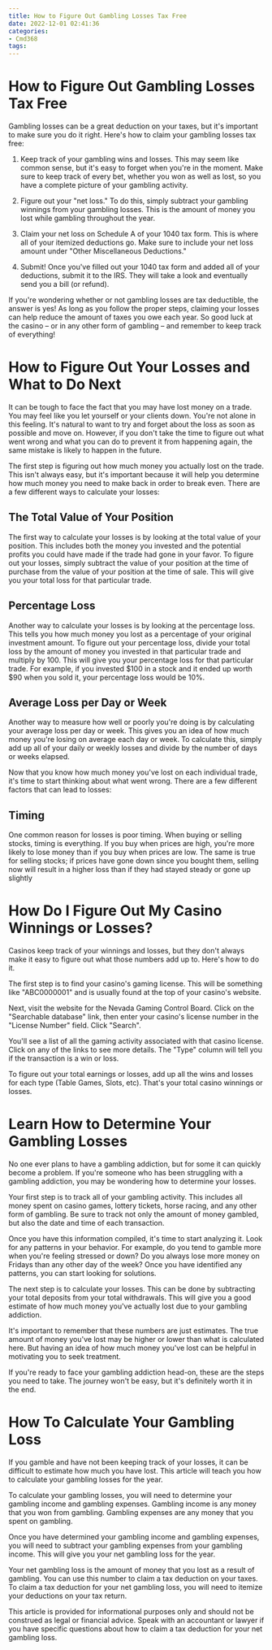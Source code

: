 ```yaml
---
title: How to Figure Out Gambling Losses Tax Free 
date: 2022-12-01 02:41:36
categories:
- Cmd368
tags:
---
```



#  How to Figure Out Gambling Losses Tax Free 

Gambling losses can be a great deduction on your taxes, but it's important to make sure you do it right. Here's how to claim your gambling losses tax free:

1. Keep track of your gambling wins and losses. This may seem like common sense, but it's easy to forget when you're in the moment. Make sure to keep track of every bet, whether you won as well as lost, so you have a complete picture of your gambling activity.

2. Figure out your "net loss." To do this, simply subtract your gambling winnings from your gambling losses. This is the amount of money you lost while gambling throughout the year.

3. Claim your net loss on Schedule A of your 1040 tax form. This is where all of your itemized deductions go. Make sure to include your net loss amount under "Other Miscellaneous Deductions."

4. Submit! Once you've filled out your 1040 tax form and added all of your deductions, submit it to the IRS. They will take a look and eventually send you a bill (or refund).

If you're wondering whether or not gambling losses are tax deductible, the answer is yes! As long as you follow the proper steps, claiming your losses can help reduce the amount of taxes you owe each year. So good luck at the casino – or in any other form of gambling – and remember to keep track of everything!

#  How to Figure Out Your Losses and What to Do Next 

It can be tough to face the fact that you may have lost money on a trade. You may feel like you let yourself or your clients down. You're not alone in this feeling. It's natural to want to try and forget about the loss as soon as possible and move on. However, if you don't take the time to figure out what went wrong and what you can do to prevent it from happening again, the same mistake is likely to happen in the future.

The first step is figuring out how much money you actually lost on the trade. This isn't always easy, but it's important because it will help you determine how much money you need to make back in order to break even. There are a few different ways to calculate your losses:

## The Total Value of Your Position
The first way to calculate your losses is by looking at the total value of your position. This includes both the money you invested and the potential profits you could have made if the trade had gone in your favor. To figure out your losses, simply subtract the value of your position at the time of purchase from the value of your position at the time of sale. This will give you your total loss for that particular trade.

## Percentage Loss
Another way to calculate your losses is by looking at the percentage loss. This tells you how much money you lost as a percentage of your original investment amount. To figure out your percentage loss, divide your total loss by the amount of money you invested in that particular trade and multiply by 100. This will give you your percentage loss for that particular trade. 
For example, if you invested $100 in a stock and it ended up worth $90 when you sold it, your percentage loss would be 10%. 

## Average Loss per Day or Week 
Another way to measure how well or poorly you're doing is by calculating your average loss per day or week. This gives you an idea of how much money you're losing on average each day or week. To calculate this, simply add up all of your daily or weekly losses and divide by the number of days or weeks elapsed. 

Now that you know how much money you've lost on each individual trade, it's time to start thinking about what went wrong. There are a few different factors that can lead to losses: 

 ## Timing 
One common reason for losses is poor timing. When buying or selling stocks, timing is everything. If you buy when prices are high, you're more likely to lose money than if you buy when prices are low. The same is true for selling stocks; if prices have gone down since you bought them, selling now will result in a higher loss than if they had stayed steady or gone up slightly

#  How Do I Figure Out My Casino Winnings or Losses? 

Casinos keep track of your winnings and losses, but they don't always make it easy to figure out what those numbers add up to. Here's how to do it.

The first step is to find your casino's gaming license. This will be something like "ABC0000001" and is usually found at the top of your casino's website.

Next, visit the website for the Nevada Gaming Control Board. Click on the "Searchable database" link, then enter your casino's license number in the "License Number" field. Click "Search".

You'll see a list of all the gaming activity associated with that casino license. Click on any of the links to see more details. The "Type" column will tell you if the transaction is a win or loss.

To figure out your total earnings or losses, add up all the wins and losses for each type (Table Games, Slots, etc). That's your total casino winnings or losses.

#  Learn How to Determine Your Gambling Losses 

No one ever plans to have a gambling addiction, but for some it can quickly become a problem. If you're someone who has been struggling with a gambling addiction, you may be wondering how to determine your losses. 

Your first step is to track all of your gambling activity. This includes all money spent on casino games, lottery tickets, horse racing, and any other form of gambling. Be sure to track not only the amount of money gambled, but also the date and time of each transaction. 

Once you have this information compiled, it's time to start analyzing it. Look for any patterns in your behavior. For example, do you tend to gamble more when you're feeling stressed or down? Do you always lose more money on Fridays than any other day of the week? Once you have identified any patterns, you can start looking for solutions. 

The next step is to calculate your losses. This can be done by subtracting your total deposits from your total withdrawals. This will give you a good estimate of how much money you've actually lost due to your gambling addiction. 

It's important to remember that these numbers are just estimates. The true amount of money you've lost may be higher or lower than what is calculated here. But having an idea of how much money you've lost can be helpful in motivating you to seek treatment. 

If you're ready to face your gambling addiction head-on, these are the steps you need to take. The journey won't be easy, but it's definitely worth it in the end.

#  How To Calculate Your Gambling Loss

If you gamble and have not been keeping track of your losses, it can be difficult to estimate how much you have lost. This article will teach you how to calculate your gambling losses for the year.

To calculate your gambling losses, you will need to determine your gambling income and gambling expenses. Gambling income is any money that you won from gambling. Gambling expenses are any money that you spent on gambling.

Once you have determined your gambling income and gambling expenses, you will need to subtract your gambling expenses from your gambling income. This will give you your net gambling loss for the year.

Your net gambling loss is the amount of money that you lost as a result of gambling. You can use this number to claim a tax deduction on your taxes. To claim a tax deduction for your net gambling loss, you will need to itemize your deductions on your tax return.

This article is provided for informational purposes only and should not be construed as legal or financial advice. Speak with an accountant or lawyer if you have specific questions about how to claim a tax deduction for your net gambling loss.
